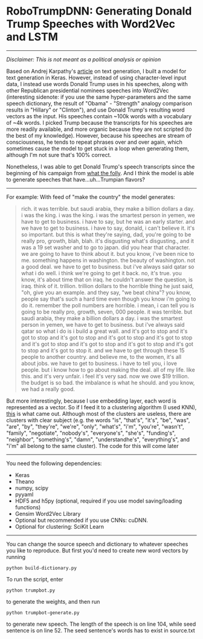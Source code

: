 # RoboTrumpDNN: Generating Donald Trump Speeches with Word2Vec and LSTM

------------------
*Disclaimer: This is not meant as a political analysis or opinion*

Based on Andrej Karpathy's [article](http://karpathy.github.io/2015/05/21/rnn-effectiveness/) on text generation, I built a model for text generation in Keras. However, instead of using character-level input data, I instead use words Donald Trump uses in his speeches, along with other Republican presidential nominees speeches into Word2Vec (interesting sidenote: if you use the same hyper-parameters and the same speech dictionary, the result of "Obama" - "Strength" analogy comparison results in "Hillary" or "Clinton"), and use Donald Trump's resulting word vectors as the input. His speeches contain ~100k words with a vocabulary of ~4k words. I picked Trump because the transcripts for his speeches are more readily available, and more organic because they are not scripted (to the best of my knowledge). However, because his speeches are stream of consciousness, he tends to repeat phrases over and over again, which sometimes cause the model to get stuck in a loop when generating them, although I'm not sure that's 100% correct.

Nonetheless, I was able to get Donald Trump's speech transcripts since the beginning of his campaign from [what the folly](http://www.whatthefolly.com/). And I think the model is able to generate speeches that have...uh...Trumpian flavors?

------------------

For example:
With feed of "make the country" the model generates:
> rich. it was terrible. but saudi arabia, they make a billion dollars a day. i was the king. i was the king. i was the smartest person in yemen, we have to get to business. i have to say, but he was an early starter. and we have to get to business. i have to say, donald, i can't believe it. it's so important. but this is what they're saying, dad, you're going to be really pro, growth, blah, blah. it's disgusting what's disgusting., and it was a 19 set washer and to go to japan. did you hear that character. we are going to have to think about it. but you know, i've been nice to me. something happens in washington. the beauty of washington. not a good deal. we have to get to business. but i've always said qatar so what i do well. i think we're going to get it back. no, it's true. you know, it's about time that on iraq. he couldn't answer the question, is iraq. think of it. trillion. trillion dollars to the horrible thing he just said, "oh, give you an example. and they say, "we beat china"? you know, people say that's such a hard time even though you know i'm going to do it. remember the poll numbers are horrible. i mean, i can tell you is going to be really pro, growth, seven, 000 people. it was terrible. but saudi arabia, they make a billion dollars a day. i was the smartest person in yemen, we have to get to business. but i've always said qatar so what i do is i build a great wall. and it's got to stop and it's got to stop and it's got to stop and it's got to stop and it's got to stop and it's got to stop and it's got to stop and it's got to stop and it's got to stop and it's got to stop it. and we have to get through these 15 people to another country. and believe me, to the women, it's all about jobs. we have to get to business. i have to tell you, i love people. but i know how to go about making the deal. all of my life. like this. and it's very unfair. i feel it's very sad. now we owe $19 trillion. the budget is so bad. the imbalance is what he should. and you know, we had a really good.

But more interestingly, because I use embedding layer, each word is represented as a vector. So if I feed it to a clustering algorithm (I used KNN), [this](http://pastebin.com/k16wqVuF) is what came out. Although most of the clusters are useless, there are clusters with clear subject (e.g. the words "is", "that's", "it's", "be", "was", "are", "by", "they're", "we're", "only", "what's", "i'm", "you're", "wasn't", "family", "negotiate", "nobody's", "everyone's", "she's", "funding's", "neighbor", "something's", "damn", "understandhe's", "everything's", and "i'm" all belong to the same cluster). The code for this will come later

------------------

You need the following dependencies:

- Keras
- Theano
- numpy, scipy
- pyyaml
- HDF5 and h5py (optional, required if you use model saving/loading functions)
- Gensim Word2Vec Library
- Optional but recommended if you use CNNs: cuDNN.
- Optional for clustering: SciKit Learn 

------------------

You can change the source speech and dictionary to whatever speeches you like to reproduce. But first you'd need to create new word vectors by running
```
python build-dictionary.py
```
To run the script, enter
```
python trumpbot.py
```
to generate the weights, and then run
```
python trumpbot-generate.py
```
to generate new speech. The length of the speech is on line 104, while seed sentence is on line 52. The seed sentence's words has to exist in source.txt
